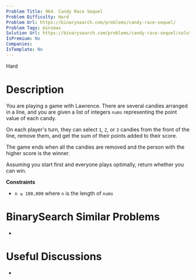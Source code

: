 ```yaml
---
Problem Title: 964. Candy Race Sequel
Problem Difficulty: Hard
Problem Url: https://binarysearch.com/problems/candy-race-sequel/
Problem Tags: minimax
Solution Url: https://binarysearch.com/problems/candy-race-sequel/solutions/
IsPremium: No
Companies: 
IsTemplate: No
---
```


<span style="color: ;">Hard</span>

# Description

You are playing a game with Lawrence. There are several candies arranged in a line, and you are given a list of integers `nums` representing the point value of each candy.

On each player's turn, they can select `1`, `2`, or `3` candies from the front of the line, remove them, and get the sum of their points added to their score.

The game ends when all the candies are removed and the person with the higher score is the winner.

Assuming you start first and everyone plays optimally, return whether you can win.

**Constraints**
- `n ≤ 100,000` where `n` is the length of `nums`

# BinarySearch Similar Problems

- []()

# Useful Discussions

- []()
